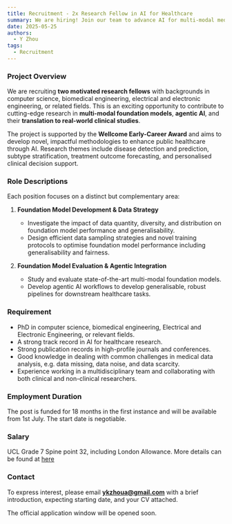 ```yaml
---
title: Recruitment - 2x Research Fellow in AI for Healthcare 
summary: We are hiring! Join our team to advance AI for multi-modal medical applications.
date: 2025-05-25
authors:
  - Y Zhou
tags:
  - Recruitment
---
```




### Project Overview

We are recruiting **two motivated research fellows** with backgrounds in computer science, biomedical engineering, electrical and electronic engineering, or related fields. This is an exciting opportunity to contribute to cutting-edge research in **multi-modal foundation models**, **agentic AI**, and their **translation to real-world clinical studies**.

The project is supported by the **Wellcome Early-Career Award** and aims to develop novel, impactful methodologies to enhance public healthcare through AI. Research themes include disease detection and prediction, subtype stratification, treatment outcome forecasting, and personalised clinical decision support.

### Role Descriptions

Each position focuses on a distinct but complementary area:

1. **Foundation Model Development & Data Strategy**
   - Investigate the impact of data quantity, diversity, and distribution on foundation model performance and generalisability.
   - Design efficient data sampling strategies and novel training protocols to optimise foundation model performance including generalisability and fairness.

2. **Foundation Model Evaluation & Agentic Integration**
   - Study and evaluate state-of-the-art multi-modal foundation models.
   - Develop agentic AI workflows to develop generalisable, robust pipelines for downstream healthcare tasks.


### Requirement

- PhD in computer science, biomedical engineering, Electrical and Electronic Engineering, or relevant fields.
- A strong track record in AI for healthcare research.
- Strong publication records in high-profile journals and conferences.
- Good knowledge in dealing with common challenges in medical data analysis, e.g. data missing, data noise, and data scarcity.
- Experience working in a multidisciplinary team and collaborating with both clinical and non-clinical researchers.


### Employment Duration

The post is funded for 18 months in the first instance and will be available from 1st July. The start date is negotiable.


### Salary

UCL Grade 7 Spine point 32, including London Allowance. More details can be found at [here](https://www.ucl.ac.uk/human-resources/sites/human_resources/files/2024_-_25_ucl_non-clinical_grade_structure_march_25_update_with_apr_strategy_update.pdf)


### Contact

To express interest, please email **ykzhoua@gmail.com** with a brief introduction, expecting starting date, and your CV attached.

The official application window will be opened soon.
